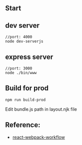 Start 
-----


## dev server

    //port: 4000
    node dev-serverjs

## express server

    //port: 3000
    node ./bin/www


Build for prod
------


    npm run build-prod

Edit bundle.js path in layout.njk file




Reference:
---

- [react-webpack-workflow](http://javascriptplayground.com/blog/2016/06/react-webpack-workflow-screencast/)
